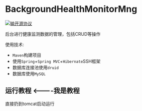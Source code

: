 # BackgroundHealthMonitorMng
[![输开源协议](https://img.shields.io/badge/License-Apache--2.0-brightgreen.svg "Apache")](https://www.apache.org/licenses/LICENSE-2.0)

后台进行健康监测数据的管理，包括CRUD等操作

使用技术:

* `Maven`构建项目
* 使用`Spring`+`Spring MVC`+`Hibernate`SSH框架
* 数据库连接池使用`druid`
* 数据库使用`MySQL`


## 运行教程  <----我是教程
直接扔到tomcat启动运行
